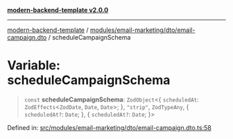 [**modern-backend-template v2.0.0**](../../../../../README.md)

***

[modern-backend-template](../../../../../modules.md) / [modules/email-marketing/dto/email-campaign.dto](../README.md) / scheduleCampaignSchema

# Variable: scheduleCampaignSchema

> `const` **scheduleCampaignSchema**: `ZodObject`\<\{ `scheduledAt`: `ZodEffects`\<`ZodDate`, `Date`, `Date`\>; \}, `"strip"`, `ZodTypeAny`, \{ `scheduledAt?`: `Date`; \}, \{ `scheduledAt?`: `Date`; \}\>

Defined in: [src/modules/email-marketing/dto/email-campaign.dto.ts:58](https://github.com/maemreyo/saas-4cus-nodejs/blob/2a5b3f3aa11335dfa561e80e1feabb8e6084261e/src/modules/email-marketing/dto/email-campaign.dto.ts#L58)
